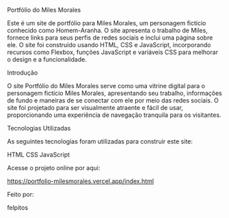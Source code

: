 Portfólio do Miles Morales

Este é um site de portfólio para Miles Morales, um personagem fictício conhecido como Homem-Aranha. O site apresenta o trabalho de Miles, fornece links para seus perfis de redes sociais e inclui uma página sobre ele. O site foi construído usando HTML, CSS e JavaScript, incorporando recursos como Flexbox, funções JavaScript e variáveis CSS para melhorar o design e a funcionalidade.

Introdução

O site Portfólio do Miles Morales serve como uma vitrine digital para o personagem fictício Miles Morales, apresentando seu trabalho, informações de fundo e maneiras de se conectar com ele por meio das redes sociais. O site foi projetado para ser visualmente atraente e fácil de usar, proporcionando uma experiência de navegação tranquila para os visitantes.

Tecnologias Utilizadas

As seguintes tecnologias foram utilizadas para construir este site:

HTML
CSS
JavaScript

Acesse o projeto online por aqui: 

https://portfolio-milesmorales.vercel.app/index.html

Feito por:

felpitos
